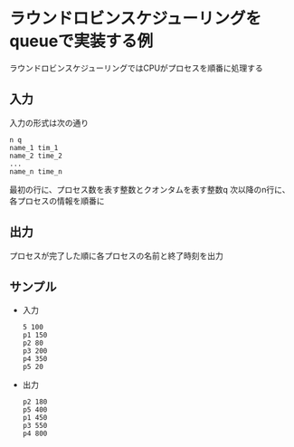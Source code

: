 # ラウンドロビンスケジューリングをqueueで実装する例

ラウンドロビンスケジューリングではCPUがプロセスを順番に処理する

## 入力
入力の形式は次の通り

```
n q
name_1 tim_1
name_2 time_2
...
name_n time_n
```

最初の行に、プロセス数を表す整数とクオンタムを表す整数q
次以降のn行に、各プロセスの情報を順番に

## 出力
プロセスが完了した順に各プロセスの名前と終了時刻を出力

## サンプル
- 入力
  ```
  5 100
  p1 150
  p2 80
  p3 200
  p4 350
  p5 20
  ```
- 出力
  ```
  p2 180
  p5 400
  p1 450
  p3 550
  p4 800
  ```